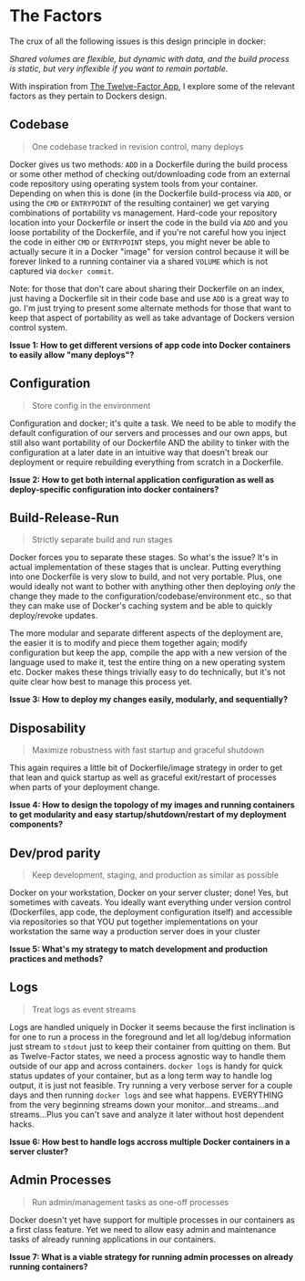 # The Factors

The crux of all the following issues is this design principle in docker:

*Shared volumes are flexible, but dynamic with data, and the build process is
static, but very inflexible if you want to remain portable.*

With inspiration from [The Twelve-Factor App](http://12factor.net), I explore
some of the relevant factors as they pertain to Dockers design.

## Codebase

>One codebase tracked in revision control, many deploys

Docker gives us two methods: `ADD` in a Dockerfile during the build process or
some other method of checking out/downloading code from an external code
repository using operating system tools from your container. Depending on when
this is done (in the Dockerfile build-process via `ADD`, or using the `CMD` or
`ENTRYPOINT` of the resulting container) we get varying combinations of
portability vs management. Hard-code your repository location into your
Dockerfile or insert the code in the build via `ADD` and you loose portability
of the Dockerfile, and if you're not careful how you inject the code in either
`CMD` or `ENTRYPOINT` steps, you might never be able to actually secure it in a
Docker "image" for version control because it will be forever linked to a
running container via a shared `VOLUME` which is not captured via `docker
commit`.

Note: for those that don't care about sharing their Dockerfile on an index,
just having a Dockerfile sit in their code base and use `ADD` is a great way to
go. I'm just trying to present some alternate methods for those that want to
keep that aspect of portability as well as take advantage of Dockers version
control system.

**Issue 1: How to get different versions of app code into Docker containers to
easily allow "many deploys"?**

## Configuration

>Store config in the environment

Configuration and docker; it's quite a task. We need to be able to modify the
default configuration of our servers and processes and our own apps, but still
also want portability of our Dockerfile AND the ability to tinker with the
configuration at a later date in an intuitive way that doesn't break our
deployment or require rebuilding everything from scratch in a Dockerfile.

**Issue 2: How to get both internal application configuration as well as
deploy-specific configuration into docker containers?**

## Build-Release-Run

>Strictly separate build and run stages

Docker forces you to separate these stages. So what's the issue? It's in actual
implementation of these stages that is unclear. Putting everything into one
Dockerfile is very slow to build, and not very portable. Plus, one would ideally
not want to bother with anything other then deploying *only* the change they
made to the configuration/codebase/environment etc., so that they can make use
of Docker's caching system and be able to quickly deploy/revoke updates.

The more modular and separate different aspects of the deployment are, the
easier it is to modify and piece them together again; modify
configuration but keep the app, compile the app with a new version of the
language used to make it, test the entire thing on a new operating system etc.
Docker makes these things trivially easy to do technically, but it's not quite
clear how best to manage this process yet.

**Issue 3: How to deploy my changes easily, modularly, and sequentially?**

## Disposability

>Maximize robustness with fast startup and graceful shutdown

This again requires a little bit of Dockerfile/image strategy in order to get
that lean and quick startup as well as graceful exit/restart of processes when
parts of your deployment change.

**Issue 4: How to design the topology of my images and running
containers to get modularity and easy startup/shutdown/restart of my deployment
components?**

## Dev/prod parity

>Keep development, staging, and production as similar as possible

Docker on your workstation, Docker on your server cluster; done! Yes, but
sometimes with caveats. You ideally want everything under version control
(Dockerfiles, app code, the deployment configuration itself) and accessible via
repositories so that YOU put together implementations on your workstation the
same way a production server does in your cluster

**Issue 5: What's my strategy to match development and production practices and
methods?**

## Logs

>Treat logs as event streams

Logs are handled uniquely in Docker it seems because the first inclination is
for one to run a process in the foreground and let all log/debug information
just stream to `stdout` just to keep their container from quitting on them. But
as Twelve-Factor states, we need a process agnostic way to handle them outside
of our app and across containers. `docker logs` is handy for quick status
updates of your container, but as a long term way to handle log output, it is
just not feasible. Try running a very verbose server for a couple days and then
running `docker logs` and see what happens. EVERYTHING from the very beginning
streams down your monitor...and streams...and streams...Plus you can't save and
analyze it later without host dependent hacks.

**Issue 6: How best to handle logs accross multiple Docker containers in a
server cluster?**

## Admin Processes

>Run admin/management tasks as one-off processes

Docker doesn't yet have support for multiple processes in our containers as a
first class feature. Yet we need to allow easy admin and maintenance tasks of
already running applications in our containers. 

**Issue 7: What is a viable strategy for running admin processes on already
running containers?**
